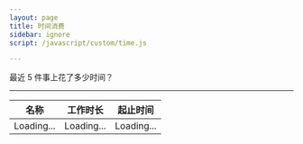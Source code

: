 ```yaml
---
layout: page
title: 时间消费
sidebar: ignore
script: /javascript/custom/time.js

---
```


最近 5 件事上花了多少时间？

---

<table>
  <thead>
    <tr>
      <th>名称</th>
      <th>工作时长</th>
      <th>起止时间</th>
    </tr>
  </thead>
  <tbody id="time">
    <tr>
      <td>Loading...</td>
      <td>Loading...</td>
      <td>Loading...</td>
    </tr>
  </tbody>
</table>
